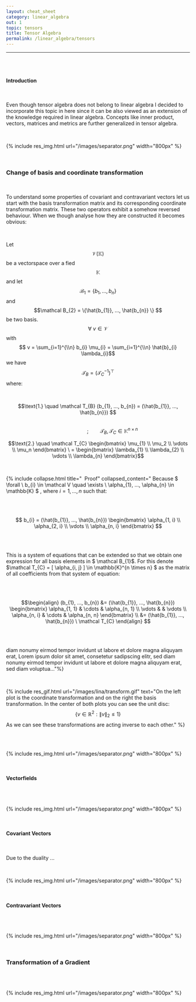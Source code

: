 ```yaml
---
layout: cheat_sheet
category: linear_algebra
out: 1
topic: tensors
title: Tensor Algebra
permalink: /linear_algebra/tensors
---
```


_____________________________________________________________________________________________________________________________________

<br/>

<br/>

#### Introduction

<br/>

Even though tensor algebra does not belong to linear algebra I decided to incorporate this topic in here since it can be 
also viewed as an extension of the knowledge required in linear algebra. Concepts like inner product, vectors, matrices and
metrics are further generalized in tensor algebra.

<br>

{% include res_img.html url="/images/separator.png" width="800px" %}

<br/>

### Change of basis and coordinate transformation

<br/>

To understand some properties of covariant and contravariant vectors let us start with the basis transformation matrix and its
corresponding coordinate transformation matrix. These two operators exhibit a somehow reversed behaviour. When we though analyse 
how they are constructed it becomes obvious:

<br/>

Let $$\mathcal V (\mathbb{K}) $$ be a vectorspace over a fied $$\mathbb{K} $$ and let $$\mathcal B_{1} = \{b_{1}, ..., b_{n} \} $$ 
and $$\mathcal B_{2} = \{\hat{b_{1}}, ..., \hat{b_{n}} \} $$  be two basis. <br>
$$ \forall \ v \in \mathcal V $$  with $$ v = \sum_{i=1}^{\\n} b_{i} \mu_{i} = \sum_{i=1}^{\\n} \hat{b}_{i} \lambda_{i}$$
we have $$ \mathcal T_{B} = (\mathcal T_{C}^{-1})^\top $$ where:

<br>

$$\text{1.} \quad \mathcal T_{B} (b_{1}, ..., b_{n}) = (\hat{b_{1}}, ..., \hat{b_{n}})  $$ 

$$\qquad \qquad \qquad \qquad \qquad \qquad \qquad \qquad \qquad \qquad \qquad \qquad \qquad \qquad \qquad \qquad \qquad \qquad ;  \qquad  \mathcal T_{B}, \mathcal T_{C} \in \mathbb{K}^{n \times n}  $$ 

$$\text{2.} \quad \mathcal T_{C} \begin{bmatrix} \mu_{1} \\ \mu_2 \\ \vdots \\ \mu_n \end{bmatrix} \ = \begin{bmatrix} \lambda_{1} \\ \lambda_{2} \\ \vdots \\ \lambda_{n} \end{bmatrix}$$ 

<br>

{% include collapse.html title="&nbsp; Proof"  collapsed_content="
Because $ \forall \ b_{i} \in \mathcal V  \quad \exists \ \alpha_{1}, ..., \alpha_{n} \in \mathbb{K} $ , where $i = 1, ..., n$ such that: 

<br/>

<br/>

$$ b_{i} = (\hat{b_{1}}, ..., \hat{b_{n}})  \begin{bmatrix} \alpha_{1, i} \\ \alpha_{2, i} \\ \vdots \\ \alpha_{n, i} \end{bmatrix} $$

<br/>

<br/>

This is a system of equations that can be extended so that we obtain one expression for all basis elements in $ \mathcal B_{1}$. For this denote $\mathcal T_{C} = [ \alpha_{i, j} ] \in \mathbb{K}^{n \times n} $ 
as the matrix of all coefficients from that system of equation:

<br/>

<br/>

$$\begin{align} (b_{1}, ..., b_{n}) &= (\hat{b_{1}}, ..., \hat{b_{n}}) \begin{bmatrix} \alpha_{1, 1} &  \cdots & \alpha_{n, 1} \\ \vdots & & \vdots \\ \alpha_{n, i} & \cdots & \alpha_{n, n}  \end{bmatrix} \\
            &= (\hat{b_{1}}, ..., \hat{b_{n}}) \ \mathcal T_{C} \end{align} $$

<br/>

<br/>

diam nonumy eirmod tempor invidunt ut labore et dolore magna aliquyam erat, Lorem ipsum dolor sit amet, consetetur 
sadipscing elitr, sed diam nonumy eirmod tempor invidunt ut labore et dolore magna aliquyam erat, sed diam voluptua..."%}

<br/>

{% include res_gif.html url="/images/lina/transform.gif" text="On the left plot is the coordinate 
transformation and on the right the basis transformation. In the center of both plots you can see the unit disc:
$$\{ v \in \mathbb{R}^{2} : \| v \|_2 \leq 1 \}$$ As we can see these transformations are acting inverse to each other." %}


<br/>

<br/>

{% include res_img.html url="/images/separator.png" width="800px" %}

<br/>

#### Vectorfields

<br/>

<br/>

{% include res_img.html url="/images/separator.png" width="800px" %}

<br/>

#### Covariant Vectors

<br/>

Due to the duality ...

<br/>

{% include res_img.html url="/images/separator.png" width="800px" %}

<br/>

#### Contravariant Vectors

<br/>

<br/>

{% include res_img.html url="/images/separator.png" width="800px" %}

<br/>

### Transformation of a Gradient


<br/>

<br/>

{% include res_img.html url="/images/separator.png" width="800px" %}

<br/>


